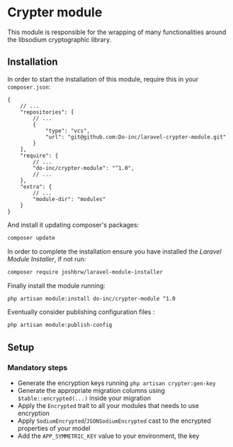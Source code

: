 # Crypter module

This module is responsible for the wrapping of many functionalities around the libsodium cryptographic library.

## Installation

In order to start the installation of this module, require this in your `composer.json`:
```json5
{
    // ...
    "repositories": [
        // ...
        {
            "type": "vcs",
            "url": "git@github.com:Do-inc/laravel-crypter-module.git"
        }
    ],
    "require": {
        // ...
        "do-inc/crypter-module": "^1.0",
        // ...
    },
    "extra": {
        // ...
        "module-dir": "modules"
    }
}
```

And install it updating composer's packages:
```bash
composer update
```

In order to complete the installation ensure you have installed the _Laravel Module Installer_, if not run:
```bash
composer require joshbrw/laravel-module-installer
```

Finally install the module running:
```bash
php artisan module:install do-inc/crypter-module ^1.0
```

Eventually consider publishing configuration files :
```bash
php artisan module:publish-config
```

## Setup
### Mandatory steps
* Generate the encryption keys running `php artisan crypter:gen-key`
* Generate the appropriate migration columns using `$table::encrypted(...)` inside your migration
* Apply the `Encrypted` trait to all your modules that needs to use encryption
* Apply `SodiumEncrypted`/`JSONSodiumEncrypted` cast to the encrypted properties of your model
* Add the `APP_SYMMETRIC_KEY` value to your environment, the key